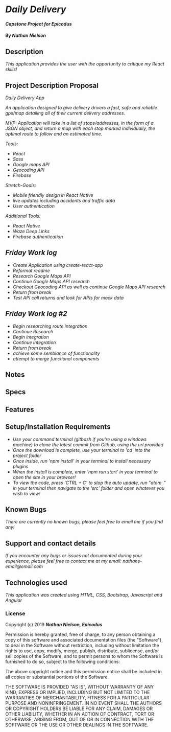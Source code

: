 # _Daily Delivery_

#### _Capstone Project for Epicodus_

#### By _**Nathan Nielson**_

## Description

_This application provides the user with the opportunity to critique my React skills!_




## Project Description Proposal
  _Daily Delivery App_

_An application designed to give delivery drivers a fast, safe and reliable gps/map detailing all of their current delivery addresses._

_MVP:_
_Application will take in a list of stops/addresses, in the form of a JSON object, and return a map with each stop marked individually, the optimal route to follow and an estimated time._

_Tools:_
* _React_
* _Sass_
* _Google maps API_
* _Geocoding API_
* _Firebase_

_Stretch-Goals:_
* _Mobile friendly design in React Native_
* _live updates including accidents and traffic data_
* _User authentication_

_Additional Tools:_
* _React Native_
* _Waze Deep Links_
* _Firebase authentication_

## _Friday Work log_
* _Create Application using create-react-app_
* _Reformat readme_
* _Research Google Maps API_
* _Continue Google Maps API research_
* _Checkout Geocoding API as well as continue Google Maps API research_
* _Return from break_
* _Test API call returns and look for APIs for mock data_

## _Friday Work log #2_
* _Begin researching route integration_
* _Continue Research_
* _Begin integration_
* _Continue integration_
* _Return from break_
* _achieve some semblance of functionality_
* _attempt to merge functional components_



## Notes

## Specs



## Features


## Setup/Installation Requirements

* _Use your command terminal (gitbash if you're using a windows machine) to clone the latest commit from Github, using the url provided_
* _Once the download is complete, use your terminal to 'cd' into the project folder_
* _Once inside, run 'npm install' in your terminal to install necessary plugins_
* _When the install is complete, enter 'npm run start' in your terminal to open the site in your browser!_
* _To view the code, press 'CTRL + C' to stop the auto update, run "atom ." in your terminal then navigate to the 'src' folder and open whatever you wish to view!_

## Known Bugs
_There are currently no known bugs, please feel free to email me if you find any!_

## Support and contact details
_If you encounter any bugs or issues not documented during your experience, please feel free to contact me at my email: nathans-email@email.com_

## Technologies used

_This application was created using HTML, CSS, Bootstrap, Javascript and Angular_

### License

Copyright (c) 2019 **_Nathan Nielson, Epicodus_**

Permission is hereby granted, free of charge, to any person obtaining a copy
of this software and associated documentation files (the "Software"), to deal
in the Software without restriction, including without limitation the rights
to use, copy, modify, merge, publish, distribute, sublicense, and/or sell
copies of the Software, and to permit persons to whom the Software is
furnished to do so, subject to the following conditions:

The above copyright notice and this permission notice shall be included in all
copies or substantial portions of the Software.

THE SOFTWARE IS PROVIDED "AS IS", WITHOUT WARRANTY OF ANY KIND, EXPRESS OR
IMPLIED, INCLUDING BUT NOT LIMITED TO THE WARRANTIES OF MERCHANTABILITY,
FITNESS FOR A PARTICULAR PURPOSE AND NONINFRINGEMENT. IN NO EVENT SHALL THE
AUTHORS OR COPYRIGHT HOLDERS BE LIABLE FOR ANY CLAIM, DAMAGES OR OTHER
LIABILITY, WHETHER IN AN ACTION OF CONTRACT, TORT OR OTHERWISE, ARISING FROM,
OUT OF OR IN CONNECTION WITH THE SOFTWARE OR THE USE OR OTHER DEALINGS IN THE
SOFTWARE.
